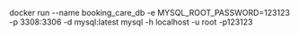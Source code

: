 docker run --name booking_care_db -e MYSQL_ROOT_PASSWORD=123123 -p 3308:3306 -d mysql:latest
mysql -h localhost -u root -p123123